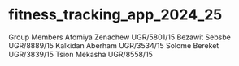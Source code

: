 # fitness_tracking_app_2024_25
Group Members
Afomiya Zenachew UGR/5801/15
Bezawit Sebsbe UGR/8889/15
Kalkidan Aberham UGR/3534/15
Solome Bereket UGR/3839/15
Tsion Mekasha UGR/8558/15
